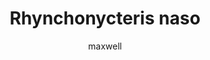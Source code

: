---
layout: post
author: maxwell
title: Rhynchonycteris naso
description: 
tags: []
image: 
  feature: 
  credit: 
  creditlink: 
permalink: rhynchonycteris-naso
---